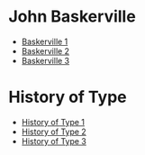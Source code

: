 John Baskerville
================

- [Baskerville 1](https://scott-mccabe.github.io/john_baskerville/baskerville1.html)
- [Baskerville 2](https://scott-mccabe.github.io/john_baskerville/baskerville2.html)
- [Baskerville 3](https://scott-mccabe.github.io/john_baskerville/baskerville3.html)


History of Type
===============

- [History of Type 1](https://scott-mccabe.github.io/john_baskerville/history1.html)
- [History of Type 2](https://scott-mccabe.github.io/john_baskerville/history2.html)
- [History of Type 3](https://scott-mccabe.github.io/john_baskerville/history3.html)

